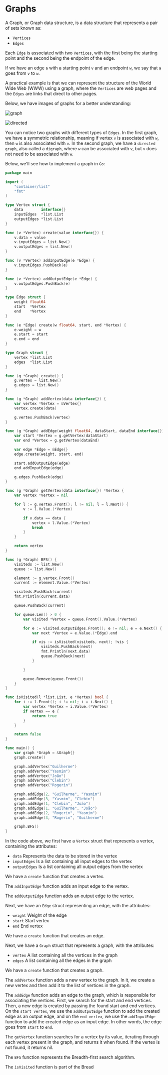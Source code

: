 # Graphs

A Graph, or Graph data structure, is a data structure that represents a pair of sets known as:

- `Vertices`
- `Edges`

Each `Edge` is associated with two `Vertices`, with the first being the starting point and the second being the endpoint of the edge.

If we have an edge `a` with a starting point `v` and an endpoint `w`, we say that `a` goes from `v` to `w`.

A practical example is that we can represent the structure of the World Wide Web (WWW) using a graph, where the `Vertices` are web pages and the `Edges` are links that direct to other pages.

Below, we have images of graphs for a better understanding:

![graph](https://user-images.githubusercontent.com/48635609/102935498-08912080-4485-11eb-9629-8f4bdeb6c93a.png)

![directed](https://user-images.githubusercontent.com/48635609/102935479-fd3df500-4484-11eb-9f17-7cca43e72749.png)

You can notice two graphs with different types of `Edges`. In the first graph, we have a symmetric relationship, meaning if vertex `v` is associated with `w`, then `w` is also associated with `v`. In the second graph, we have a `directed graph`, also called a `digraph`, where `w` can be associated with `v`, but `v` does not need to be associated with `w`.

Below, we'll see how to implement a graph in `Go`:

```Go
package main

import (
	"container/list"
	"fmt"
)

type Vertex struct {
	data        interface{}
	inputEdges  *list.List
	outputEdges *list.List
}

func (v *Vertex) create(value interface{}) {
	v.data = value
	v.inputEdges = list.New()
	v.outputEdges = list.New()
}

func (v *Vertex) addInputEdge(e *Edge) {
	v.inputEdges.PushBack(e)
}

func (v *Vertex) addOutputEdge(e *Edge) {
	v.outputEdges.PushBack(e)
}

type Edge struct {
	weight float64
	start  *Vertex
	end    *Vertex
}

func (e *Edge) create(w float64, start, end *Vertex) {
	e.weight = w
	e.start = start
	e.end = end
}

type Graph struct {
	vertex *list.List
	edges  *list.List
}

func (g *Graph) create() {
	g.vertex = list.New()
	g.edges = list.New()
}

func (g *Graph) addVertex(data interface{}) {
	var vertex *Vertex = &Vertex{}
	vertex.create(data)

	g.vertex.PushBack(vertex)
}

func (g *Graph) addEdge(weight float64, dataStart, dataEnd interface{}) {
	var start *Vertex = g.getVertex(dataStart)
	var end *Vertex = g.getVertex(dataEnd)

	var edge *Edge = &Edge{}
	edge.create(weight, start, end)

	start.addOutputEdge(edge)
	end.addInputEdge(edge)

	g.edges.PushBack(edge)
}

func (g *Graph) getVertex(data interface{}) *Vertex {
	var vertex *Vertex = nil

	for l := g.vertex.Front(); l != nil; l = l.Next() {
		v := l.Value.(*Vertex)

		if v.data == data {
			vertex = l.Value.(*Vertex)
			break
		}
	}

	return vertex
}

func (g *Graph) BFS() {
	visiteds := list.New()
	queue := list.New()

	element := g.vertex.Front()
	current := element.Value.(*Vertex)

	visiteds.PushBack(current)
	fmt.Println(current.data)

	queue.PushBack(current)

	for queue.Len() > 0 {
		var visited *Vertex = queue.Front().Value.(*Vertex)

		for e := visited.outputEdges.Front(); e != nil; e = e.Next() {
			var next *Vertex = e.Value.(*Edge).end

			if vis := isVisited(visiteds, next); !vis {
				visiteds.PushBack(next)
				fmt.Println(next.data)
				queue.PushBack(next)
			}

		}

		queue.Remove(queue.Front())
	}
}

func isVisited(l *list.List, e *Vertex) bool {
	for i := l.Front(); i != nil; i = i.Next() {
		var vertex *Vertex = i.Value.(*Vertex)
		if vertex == e {
			return true
		}
	}

	return false
}

func main() {
	var graph *Graph = &Graph{}
	graph.create()

	graph.addVertex("Guilherme")
	graph.addVertex("Yasmim")
	graph addVertex("João")
	graph addVertex("Clebin")
	graph addVertex("Rogerin")

	graph.addEdge(2, "Guilherme", "Yasmim")
	graph.addEdge(3, "Yasmim", "Clebin")
	graph.addEdge(1, "Clebin", "João")
	graph.addEdge(1, "Guilherme", "João")
	graph.addEdge(2, "Rogerin", "Yasmim")
	graph.addEdge(3, "Rogerin", "Guilherme")

	graph.BFS()
}
```

In the code above, we first have a `Vertex` struct that represents a vertex, containing the attributes:

- `data` Represents the data to be stored in the vertex
- `inputEdges` Is a list containing all input edges to the vertex
- `outputEdges` Is a list containing all output edges from the vertex

We have a `create` function that creates a vertex.

The `addInputEdge` function adds an input edge to the vertex.

The `addOutputEdge` function adds an output edge to the vertex.

Next, we have an `Edge` struct representing an edge, with the attributes:

- `weight` Weight of the edge
- `start` Start vertex
- `end` End vertex

We have a `create` function that creates an edge.

Next, we have a `Graph` struct that represents a graph, with the attributes:

- `vertex` A list containing all the vertices in the graph
- `edges` A list containing all the edges in the graph

We have a `create` function that creates a graph.

The `addVertex` function adds a new vertex to the graph. In it, we create a new vertex and then add it to the list of vertices in the graph.

The `addEdge` function adds an edge to the graph, which is responsible for associating the vertices. First, we search for the start and end vertices. Then, a new edge is created by passing the found start and end vertices. On the `start vertex`, we use the `addOutputEdge` function to add the created edge as an output edge, and on the `end vertex`, we use the `addInputEdge` function to add the created edge as an input edge. In other words, the edge goes from `start` to `end`.

The `getVertex` function searches for a vertex by its value, iterating through each vertex present in the graph, and returns it when found. If the vertex is not found, it returns nil.

The `BFS` function represents the Breadth-first search algorithm.

The `isVisited` function is part of the Bread